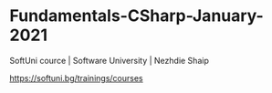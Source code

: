 # Fundamentals-CSharp-January-2021
SoftUni cource | Software University | Nezhdie Shaip

https://softuni.bg/trainings/courses
